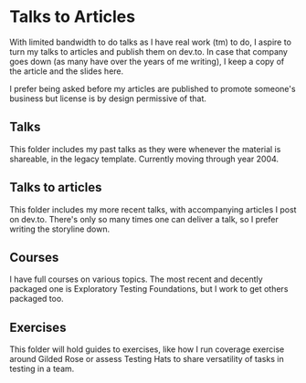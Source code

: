 # Talks to Articles

With limited bandwidth to do talks as I have real work (tm) to do, I aspire to turn my talks to articles and publish them on dev.to. In case that company goes down (as many have over the years of me writing), I keep a copy of the article and the slides here.

I prefer being asked before my articles are published to promote someone's business but license is by design permissive of that.

## Talks

This folder includes my past talks as they were whenever the material is shareable, in the legacy template. Currently moving through year 2004.

## Talks to articles

This folder includes my more recent talks, with accompanying articles I post on dev.to. There's only so many times one can deliver a talk, so I prefer writing the storyline down.

## Courses

I have full courses on various topics. The most recent and decently packaged one is Exploratory Testing Foundations, but I work to get others packaged too.

## Exercises

This folder will hold guides to exercises, like how I run coverage exercise around Gilded Rose or assess Testing Hats to share versatility of tasks in testing in a team.
